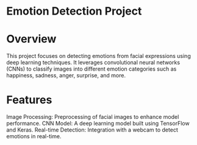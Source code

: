 # Emotion Detection Project
# Overview
This project focuses on detecting emotions from facial expressions using deep learning techniques. It leverages convolutional neural networks (CNNs) to classify images into different emotion categories such as happiness, sadness, anger, surprise, and more.

# Features
Image Processing: Preprocessing of facial images to enhance model performance.
CNN Model: A deep learning model built using TensorFlow and Keras.
Real-time Detection: Integration with a webcam to detect emotions in real-time.
